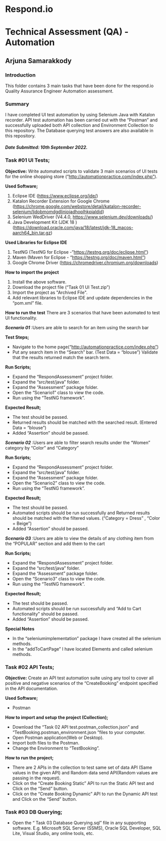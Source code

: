 # Respond.io
# Technical Assessment (QA) - Automation
## Arjuna Samarakkody

 
### Introduction
This folder contains 3 main tasks that have been done for the respond.io Quality Assurance Engineer Automation assessment.

### Summary
I have completed UI test automation by using Selenium Java with Katalon recorder. API test automation has been carried out with the “Postman” and successfully uploaded both API collection and Environment Collection to this repository. The Database querying test answers are also available in this repository. 

##### Date Submitted: 10th September 2022.


### Task #01 UI Tests;

**Objective:**
Write automated scripts to validate 3 main scenarios of UI tests for the online shopping store (“http://automationpractice.com/index.php”). 

**Used Software;**
1. Eclipse IDE (https://www.eclipse.org/ide/)
2. Katalon Recorder Extension for Google Chrome (https://chrome.google.com/webstore/detail/katalon-recorder-selenium/ljdobmomdgdljniojadhoplhkpialdid)
3. Selenium WedDriver (V4.4.0, https://www.selenium.dev/downloads/)
4. Java Development Kit (JDK 18 ) (https://download.oracle.com/java/18/latest/jdk-18_macos-aarch64_bin.tar.gz)

**Used Libraries for Eclipse IDE**
1. TestNG (TestNG for Eclipse -”https://testng.org/doc/eclipse.html”)
2. Maven (Maven for Eclipse - “https://testng.org/doc/maven.html”)
3. Google Chrome Driver (https://chromedriver.chromium.org/downloads)


**How to import the project**
1. Install the above software.
2. Download the project file (“Task 01 UI Test.zip”)
3. Import the project as "Archived File".
4. Add relevant libraries to Eclipse IDE and update dependencies in the “pom.xml” file.


**How to run the test**
There are 3 scenarios that have been automated to test UI functionality. 

***Scenario 01***
:Users are able to search for an item using the search bar

**Test Steps;**
 - Navigate to the home page(“http://automationpractice.com/index.php”)
- Put any search item in the “Search” bar. (Test Data = “blouse”)
Validate that the results returned match the search term.

**Run Scripts;**
- Expand the “RespondAssessment” project folder.
- Expand the “src/test/java” folder.
- Expand the “Assessment” package folder.
- Open the “Scenario1” class to view the code.
- Run using the “TestNG framework”. 

**Expected Result;**
- The test should be passed.
- Returned results should be matched with the searched result. (Entered Data = “blouse”)
- Added “Assertion” should be passed. 

***Scenario 02***
:Users are able to filter search results under the “Women” category by “Color” and “Category”

**Run Scripts;**
- Expand the “RespondAssessment” project folder.
- Expand the “src/test/java” folder.
- Expand the “Assessment” package folder.
- Open the “Scenario2” class to view the code. 
- Run using the “TestNG framework”. 

**Expected Result;**
- The test should be passed.
- Automated scripts should be run successfully and Returned results should be matched with the filtered values. (“Category = Dress” , “Color = Beige”)
- Added “Assertion” should be passed. 

***Scenario 03***
:Users are able to view the details of any clothing item from the “POPULAR” section and add them to the cart

**Run Scripts;**
- Expand the “RespondAssessment” project folder.
- Expand the “src/test/java” folder.
- Expand the “Assessment” package folder.
- Open the “Scenario3” class to view the code. 
- Run using the “TestNG framework”. 

**Expected Result;**
- The test should be passed.
- Automated scripts should be run successfully and “Add to Cart functionality” should be passed. 
- Added “Assertion” should be passed. 


**Special Notes**
  - In the “seleniumimplementation” package I have created all the selenium methods.
  - In the “addToCartPage” I have located Elements and called selenium methods.




### Task #02 API Tests;

**Objective:**
Create an API test automation suite using any tool to cover all positive and negative scenarios of the “CreateBooking” endpoint specified in the API documentation. 

**Used Software;**
 - Postman

**How to import and setup the project (Collection);**
- Download the “Task 02 API test.postman_collection.json” and “TestBooking.postman_environment.json ”files to your computer. 
- Open Postman application(Web or Desktop).
- Import both files to the Postman. 
- Change the Environment to “TestBooking”.

**How to run the project;**
- There are 2 APIs in the collection to test same set of data API (Same values in the given API) and Random data send API(Random values are passing in the request).
- Click on the “Create Booking Static” API to run the Static API test and Click on the “Send” button.
- Click on the “Create Booking Dynamic” API to run the Dynamic API test and Click on the “Send” button.



### Task #03 DB Querying;

- Open the “ Task 03 Database Querying.sql” file in any supporting software. E.g. Microsoft SQL Server (SSMS), Oracle SQL Developer, SQL Lite, Visual Studio, any online tools, etc. 
